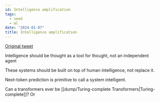 ```yaml
---
id: Intelligence amplification
tags:
  - seed
  - ml
date: "2024-01-07"
title: Intelligence amplification
---
```


[Original tweet](https://twitter.com/karpathy/status/1744062845426532473)

Intelligence should be thought as a tool for thought, not an independent agent

These systems should be built on top of human intelligence, not replace it.

Next-token prediction is primitive to call a system intelligent.

Can a transformers ever be [[dump/Turing-complete Transformers|Turing-complete]]? Or
